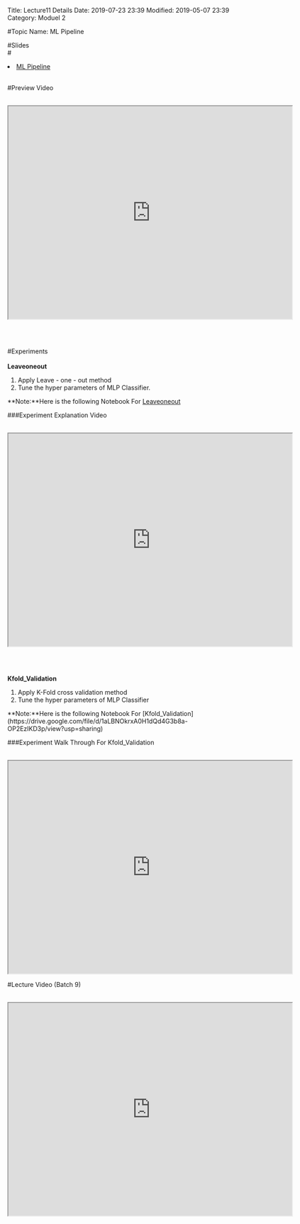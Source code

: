 Title: Lecture11 Details
Date: 2019-07-23 23:39
Modified: 2019-05-07 23:39
Category: Moduel 2

#Topic Name: ML Pipeline

#Slides<br>
#<li><a href="https://www.dropbox.com/home/Batch7/Slides/Day12?preview=ML_Pipeline.pptx" target="_blank">ML Pipeline</a></li> <br>

#Preview Video <br><br>
<iframe src="https://videoken.com/embed/vkene-Jf4PwKS4VQ"width="640" height="480"></iframe>

<br><br>

#Experiments<br><br>
**Leaveoneout** <br>
 
1. Apply  Leave - one - out  method <br>
2. Tune the hyper parameters of MLP Classifier.

**Note:**Here is the following Notebook For [Leaveoneout](https://drive.google.com/file/d/1fPsFqJ_qEQo_DHUwZ29d3y98aXtB9BZw/view?usp=sharing)

###Experiment Explanation Video <br><br>
<iframe src="https://cdn.talentsprint.com/aiml/AIML_BATCH_HYD_7/23FEB/loo.mp4"width="640" height="480"></iframe>

<br><br>

**Kfold_Validation** <br>
 
1. Apply K-Fold cross validation method<br>
2. Tune the hyper parameters of MLP Classifier<br>

</p>
**Note:**Here is the following Notebook For [Kfold_Validation](https://drive.google.com/file/d/1aLBNOkrxA0H1dQd4G3b8a-OP2EzIKD3p/view?usp=sharing)

###Experiment Walk Through For Kfold_Validation <br><br>
<iframe src="https://cdn.talentsprint.com/aiml/AIML_BATCH_HYD_7/23FEB/module_2_week_8_experment_5.mp4"width="640" height="480"></iframe>


#Lecture Video (Batch 9) <br><br>
<iframe src="https://videoken.com/embed/vkene-ULW68Obw-Q"width="640" height="480"></iframe>



